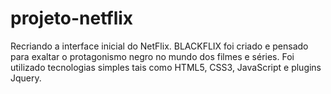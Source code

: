 # projeto-netflix
Recriando a interface inicial do NetFlix. BLACKFLIX foi criado e pensado para exaltar o protagonismo negro no mundo dos filmes e séries. Foi utilizado tecnologias simples tais como HTML5, CSS3, JavaScript e plugins Jquery.

